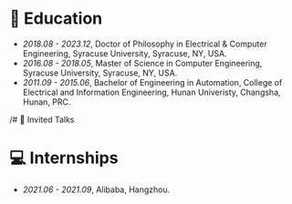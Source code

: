 
# 📖 Education
- *2018.08 - 2023.12*, Doctor of Philosophy in Electrical & Computer Engineering, Syracuse University, Syracuse, NY, USA.
- *2016.08 - 2018.05*, Master of Science in Computer Engineering, Syracuse University, Syracuse, NY, USA.
- *2011.09 - 2015.06*, Bachelor of Engineering in Automation, College of Electrical and Information Engineering, Hunan Univeristy, Changsha, Hunan, PRC.

/# 💬 Invited Talks


# 💻 Internships
- *2021.06 - 2021.09*, Alibaba, Hangzhou.

